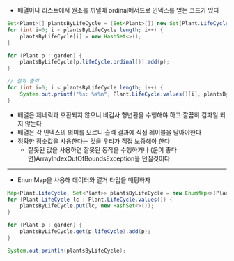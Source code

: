 * 배열이나 리스트에서 원소를 꺼낼때 ordinal메서드로 인덱스를 얻는 코드가 있다
```java
Set<Plant>[] plantsByLifeCycle = (Set<Plant>[]) new Set[Plant.LifeCycle.values().length];
for (int i=0; i < plantsByLifeCycle.length; i++) {
    plantsByLifeCycle[i] = new HashSet<>();
}    

for (Plant p : garden) {
    plantsByLifeCycle[p.lifeCycle.ordinal()].add(p);
}

// 결과 출력
for (int i=0; i < plantsByLifeCycle.length; i++) {
    System.out.printf("%s: %s%n", Plant.LifeCycle.values()[i], plantsByLifeCycle[i]);
}

```
* 배열은 제네릭과 호환되지 않으니 비검사 형변환을 수행해야 하고 깔끔히 컴파일 되지 않는다
* 배열은 각 인덱스의 의미를 모르니 출력 결과에 직접 레이블을 달아야한다
* 정확한 정숫값을 사용한다는 것을 우리가 직접 보증해야 한다
  * 잘못된 값을 사용하면 잘못된 동작을 수행하거나 (운이 좋다면)ArrayIndexOutOfBoundsException을 던질것이다

<hr>

* EnumMap을 사용해 데이터와 열거 타입을 매핑하자
```java
Map<Plant.LifeCycle, Set<Plant>> plantsByLifeCycle = new EnumMap<>(Plant.LifeCycle.class);
for (Plant.LifeCycle lc : Plant.LifeCycle.values()) {
    plantsByLifeCycle.put(lc, new HashSet<>());
}

for (Plant p : garden) {
    plantsByLifeCycle.get(p.lifeCycle).add(p);
}

System.out.println(plantsByLifeCycle);
```